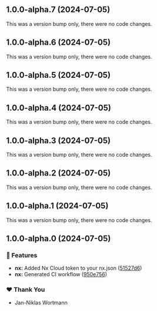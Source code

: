 ## 1.0.0-alpha.7 (2024-07-05)

This was a version bump only, there were no code changes.

## 1.0.0-alpha.6 (2024-07-05)

This was a version bump only, there were no code changes.

## 1.0.0-alpha.5 (2024-07-05)

This was a version bump only, there were no code changes.

## 1.0.0-alpha.4 (2024-07-05)

This was a version bump only, there were no code changes.

## 1.0.0-alpha.3 (2024-07-05)

This was a version bump only, there were no code changes.

## 1.0.0-alpha.2 (2024-07-05)

This was a version bump only, there were no code changes.

## 1.0.0-alpha.1 (2024-07-05)

This was a version bump only, there were no code changes.

## 1.0.0-alpha.0 (2024-07-05)


### 🚀 Features

- **nx:** Added Nx Cloud token to your nx.json ([51527d6](https://github.com/niklas-wortmann/xstate-angular/commit/51527d6))
- **nx:** Generated CI workflow ([950e756](https://github.com/niklas-wortmann/xstate-angular/commit/950e756))

### ❤️  Thank You

- Jan-Niklas Wortmann